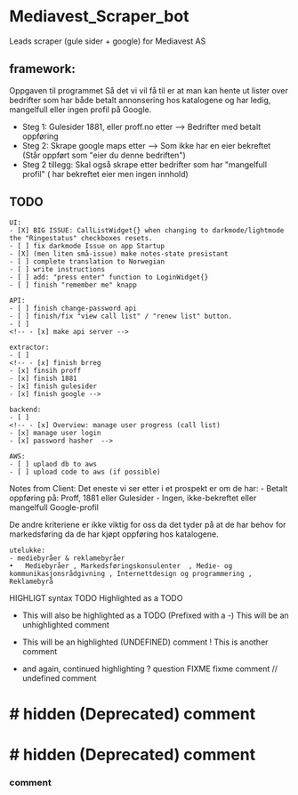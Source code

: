 # Mediavest_Scraper_bot
Leads scraper (gule sider + google) for Mediavest AS


## framework:
Oppgaven til programmet
Så det vi vil få til er at man kan hente ut lister over bedrifter som har både betalt annonsering hos katalogene og har ledig, mangelfull eller ingen profil på Google.
-  Steg 1: Gulesider 1881, eller proff.no etter --> Bedrifter med betalt oppføring
-  Steg 2: Skrape google maps etter --> Som ikke har en eier bekreftet (Står oppført som "eier du denne bedriften")
-  Steg 2 tillegg: Skal også skrape etter bedrifter som har "mangelfull profil" ( har bekreftet eier men ingen innhold) 


## TODO
	UI:
	- [X] BIG ISSUE: CallListWidget{} when changing to darkmode/lightmode the "Ringestatus" checkboxes resets. 
	- [ ] fix darkmode Issue on app Startup 
	- [X] (men liten små-issue) make notes-state presistant  
	- [ ] complete translation to Norwegian 
	- [ ] write instructions 
	- [ ] add: "press enter" function to LoginWidget{}
	- [ ] finish "remember me" knapp 

	API:
	- [ ] finish change-password api
	- [ ] finish/fix "view call list" / "renew list" button. 
	- [ ] 
	<!-- - [x] make api server -->

	extractor:
	- [ ]
	<!-- - [x] finish brreg
	- [x] finsih proff
	- [x] finish 1881
	- [x] finish gulesider
	- [x] finish google -->

	backend:
	- [ ]
	<!-- - [x] Overview: manage user progress (call list)
	- [x] manage user login 
	- [x] password hasher  -->

	AWS:
	- [ ] uplaod db to aws 
	- [ ] upload code to aws (if possible)



Notes from Client:
	Det eneste vi ser etter i et prospekt er om de har:
	-  Betalt oppføring på: Proff, 1881 eller Gulesider
	-  Ingen, ikke-bekreftet eller mangelfull Google-profil 

De andre kriteriene er ikke viktig for oss da det tyder på at de har behov for markedsføring da de har kjøpt oppføring hos katalogene.

	utelukke:
	- mediebyråer & reklamebyråer
	•	Mediebyråer , Markedsføringskonsulenter  , Medie- og kommunikasjonsrådgivning , Internettdesign og programmering , Reklamebyrå


HIGHLIGT syntax
TODO Highlighted as a TODO
- This will also be highlighted as a TODO (Prefixed with a -)
This will be an unhighlighted comment
* This will be an highlighted (UNDEFINED) comment
! This is another comment
- and again, continued highlighting
? question
FIXME fixme comment
// undefined comment
# # hidden (Deprecated) comment 
# # hidden (Deprecated) comment 

### comment



